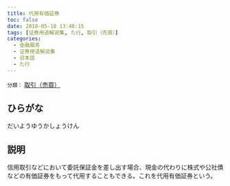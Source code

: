 ```yaml
---
title: 代用有価証券
toc: false
date: 2018-05-18 13:48:15
tags: [证券用语解说集, た行, 取引（売買）]
categories:
  - 金融服务
  - 证券用语解说集
  - 日本語
  - た行
---
```


`分類：` [取引（売買）](/tags/取引（売買）/)

## ひらがな

だいようゆうかしょうけん

## 説明

信用取引などにおいて委託保証金を差し出す場合、現金の代わりに株式や公社債などの有価証券をもって代用することもできる。これを代用有価証券という。

